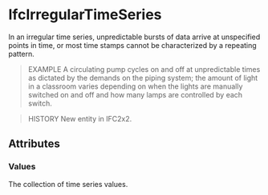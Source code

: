 # IfcIrregularTimeSeries

In an irregular time series, unpredictable bursts of data arrive at unspecified points in time, or most time stamps cannot be characterized by a repeating pattern.<!-- end of definition -->

> EXAMPLE  A circulating pump cycles on and off at unpredictable times as dictated by the demands on the piping system; the amount of light in a classroom varies depending on when the lights are manually switched on and off and how many lamps are controlled by each switch.

> HISTORY  New entity in IFC2x2.

## Attributes

### Values
The collection of time series values.

